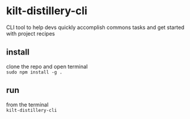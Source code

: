 # kilt-distillery-cli
CLI tool to help devs quickly accomplish commons tasks and get started with project recipes

## install
clone the repo and open terminal  
`sudo npm install -g .`  

## run
from the terminal  
`kilt-distillery-cli`  

